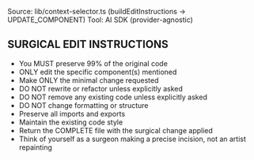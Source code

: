 Source: lib/context-selector.ts (buildEditInstructions → UPDATE_COMPONENT)
Tool: AI SDK (provider-agnostic)

## SURGICAL EDIT INSTRUCTIONS
- You MUST preserve 99% of the original code
- ONLY edit the specific component(s) mentioned
- Make ONLY the minimal change requested
- DO NOT rewrite or refactor unless explicitly asked
- DO NOT remove any existing code unless explicitly asked
- DO NOT change formatting or structure
- Preserve all imports and exports
- Maintain the existing code style
- Return the COMPLETE file with the surgical change applied
- Think of yourself as a surgeon making a precise incision, not an artist repainting

